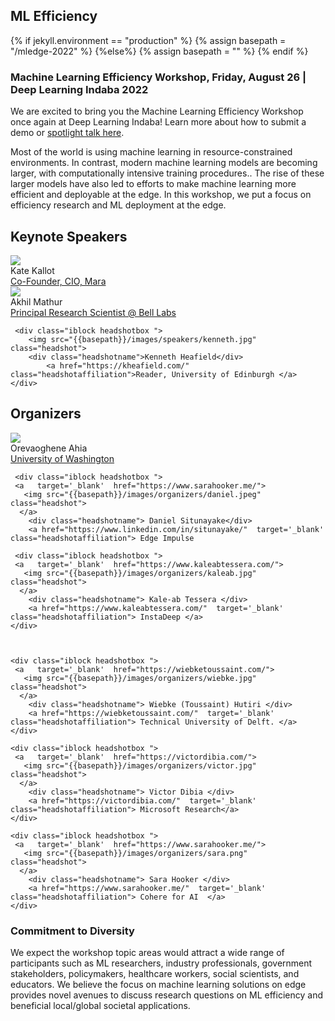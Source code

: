 ## ML Efficiency

{% if jekyll.environment  == "production" %}
{% assign basepath = "/mledge-2022" %}
{%else%}
{% assign basepath = "" %}
{% endif %}

<!-- ## Practical ML for Developing Countries: learning under limited/low resource scenarios -->

### Machine Learning Efficiency Workshop, Friday, August 26 | Deep Learning Indaba 2022

<div class="update">
       We are excited to bring you the Machine Learning Efficiency Workshop once again at Deep Learning Indaba! Learn more about how to submit a demo or <a href="{{basepath}}/cfp.html">spotlight talk here</a>.
</div>

Most of the world is using machine learning in resource-constrained environments. In contrast, modern machine learning models are becoming larger, with computationally intensive training procedures.. The rise of these larger models have also led to efforts to make machine learning more efficient and deployable at the edge. In this workshop, we put a focus on efficiency research and ML deployment at the edge.

## Keynote Speakers

<div>
    <div class="iblock headshotbox "> 
        <img src="{{basepath}}/images/speakers/kate.jpeg" class="headshot">
        <div class="headshotname"> Kate Kallot </div>
            <a href="https://www.linkedin.com/in/kathleen-kallot/" class="headshotaffiliation"> Co-Founder, CIO, Mara </a>
    </div>
    
   <div class="iblock headshotbox "> 
        <img src="{{basepath}}/images/speakers/akhil.jpeg" class="headshot">
        <div class="headshotname"> Akhil Mathur </div>
            <a href="https://www.linkedin.com/in/akhilmathur/?originalSubdomain=uk" class="headshotaffiliation"> Principal Research Scientist @ Bell Labs </a>
    </div>

     <div class="iblock headshotbox ">
        <img src="{{basepath}}/images/speakers/kenneth.jpg" class="headshot">
        <div class="headshotname">Kenneth Heafield</div>
            <a href="https://kheafield.com/" class="headshotaffiliation">Reader, University of Edinburgh </a>
    </div>

</div>

## Organizers

<div>

   <div class="iblock headshotbox ">
     <a   target='_blank'  href="https://orevaahia.github.io/">
       <img src="{{basepath}}/images/organizers/oreva.jpg" class="headshot">        
      </a>
        <div class="headshotname"> Orevaoghene Ahia </div>
        <a href="https://orevaahia.github.io/"  target='_blank' class="headshotaffiliation"> University of Washington </a>
    </div>

     <div class="iblock headshotbox ">
     <a   target='_blank'  href="https://www.sarahooker.me/">
       <img src="{{basepath}}/images/organizers/daniel.jpeg" class="headshot">
      </a>
        <div class="headshotname"> Daniel Situnayake</div>
        <a href="https://www.linkedin.com/in/situnayake/"  target='_blank' class="headshotaffiliation"> Edge Impulse

  </a>
    </div>

     <div class="iblock headshotbox ">
     <a   target='_blank'  href="https://www.kaleabtessera.com/">
       <img src="{{basepath}}/images/organizers/kaleab.jpg" class="headshot">
      </a>
        <div class="headshotname"> Kale-ab Tessera </div>
        <a href="https://www.kaleabtessera.com/"  target='_blank' class="headshotaffiliation"> InstaDeep </a>
    </div>



    <div class="iblock headshotbox ">
     <a   target='_blank'  href="https://wiebketoussaint.com/">
       <img src="{{basepath}}/images/organizers/wiebke.jpg" class="headshot">
      </a>
        <div class="headshotname"> Wiebke (Toussaint) Hutiri </div>
        <a href="https://wiebketoussaint.com/"  target='_blank' class="headshotaffiliation"> Technical University of Delft. </a>
    </div>

    <div class="iblock headshotbox ">
     <a   target='_blank'  href="https://victordibia.com/">
       <img src="{{basepath}}/images/organizers/victor.jpg" class="headshot">
      </a>
        <div class="headshotname"> Victor Dibia </div>
        <a href="https://victordibia.com/"  target='_blank' class="headshotaffiliation"> Microsoft Research</a>
    </div>

    <div class="iblock headshotbox ">
     <a   target='_blank'  href="https://www.sarahooker.me/">
       <img src="{{basepath}}/images/organizers/sara.png" class="headshot">
      </a>
        <div class="headshotname"> Sara Hooker </div>
        <a href="https://www.sarahooker.me/"  target='_blank' class="headshotaffiliation"> Cohere for AI  </a>
    </div>

</div>

### Commitment to Diversity

We expect the workshop topic areas would attract a wide range of participants such as ML researchers, industry professionals, government stakeholders, policymakers, healthcare workers, social scientists, and educators. We believe the focus on machine learning solutions on edge provides novel avenues to discuss research questions on ML efficiency and beneficial local/global societal applications.
